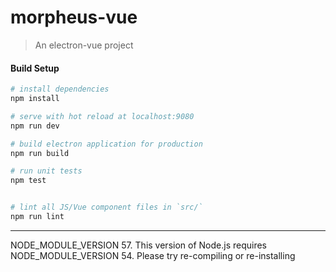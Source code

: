 # morpheus-vue

> An electron-vue project

#### Build Setup

``` bash
# install dependencies
npm install

# serve with hot reload at localhost:9080
npm run dev

# build electron application for production
npm run build

# run unit tests
npm test


# lint all JS/Vue component files in `src/`
npm run lint

```

---

 NODE_MODULE_VERSION 57. This version of Node.js requires
 NODE_MODULE_VERSION 54. Please try re-compiling or re-installing
